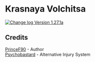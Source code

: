 # Krasnaya Volchitsa
[![Change log Version 1.27.1a](https://img.shields.io/badge/Version-1.27.1a-white?style=plastic&logo=github&labelColor=black&color=teal)](ChangeLog.md)

## Credits
[PrinceF90](https://github.com/NikolaiF90) - Author  
[Psychobastard](https://forums.bohemia.net/profile/762318-psychobastard/) - Alternative Injury System  